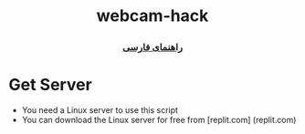# <p align="center">webcam-hack
### <p align="center">  [راهنمای فارسی](FA_README.md)

  

  
  
# Get Server
* You need a Linux server to use this script
* You can download the Linux server for free from [replit.com] (replit.com)
